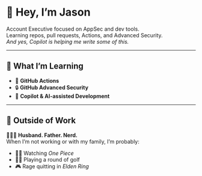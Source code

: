 # 👋 Hey, I’m Jason

Account Executive focused on AppSec and dev tools.  
Learning repos, pull requests, Actions, and Advanced Security.  
*And yes, Copilot is helping me write some of this.*

---

## 🧠 What I’m Learning
- 🚀 **GitHub Actions**  
- 🔒 **GitHub Advanced Security**  
- 🤖 **Copilot & AI-assisted Development**

---

## 🌱 Outside of Work  
👨‍👩‍👧 **Husband. Father. Nerd.**  
When I’m not working or with my family, I’m probably:  
- 🏴‍☠️ Watching *One Piece*  
- 🏌️‍♂️ Playing a round of golf  
- 🎮 Rage quitting in *Elden Ring*
